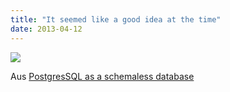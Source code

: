```yaml
---
title: "It seemed like a good idea at the time"
date: 2013-04-12
---
```


![](/images/tumblr_ml4wpka9pt1s5gaabo1_1280.png)

Aus [PostgresSQL as a schemaless database](https://wiki.postgresql.org/images/b/b4/Pg-as-nosql-pgday-fosdem-2013.pdf)

